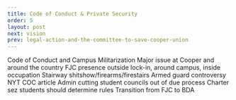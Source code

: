 ```yaml
---
title: Code of Conduct & Private Security
order: 5
layout: post
next: vision
prev: legal-action-and-the-committee-to-save-cooper-union
---
```

Code of Conduct and Campus Militarization
Major issue at Cooper and around the country
FJC presence outside lock-in, around campus, inside occupation
Stairway shitshow/firearms/firestairs
Armed guard controversy
NYT COC article
Admin cutting student councils out of due process
Charter sez students should determine rules
Transition from FJC to BDA
